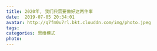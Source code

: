 ```yaml
---
title: 2020年, 我们只需要做好这两件事
date:  2019-07-05 20:34:01
avatar: http://q7fm0u7rl.bkt.clouddn.com/img/photo.jpeg
tags: 
categories: 思维模式
photo: 
---
```


